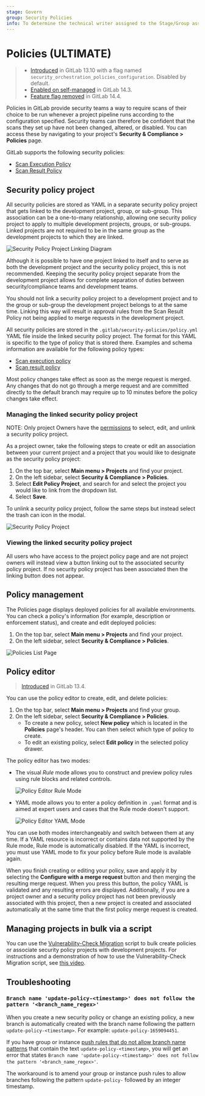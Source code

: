 ```yaml
---
stage: Govern
group: Security Policies
info: To determine the technical writer assigned to the Stage/Group associated with this page, see https://about.gitlab.com/handbook/product/ux/technical-writing/#assignments
---
```


# Policies **(ULTIMATE)**

> - [Introduced](https://gitlab.com/groups/gitlab-org/-/epics/5329) in GitLab 13.10 with a flag named `security_orchestration_policies_configuration`. Disabled by default.
> - [Enabled on self-managed](https://gitlab.com/gitlab-org/gitlab/-/issues/321258) in GitLab 14.3.
> - [Feature flag removed](https://gitlab.com/gitlab-org/gitlab/-/issues/321258) in GitLab 14.4.

Policies in GitLab provide security teams a way to require scans of their choice to be run
whenever a project pipeline runs according to the configuration specified. Security teams can
therefore be confident that the scans they set up have not been changed, altered, or disabled. You
can access these by navigating to your project's **Security & Compliance > Policies** page.

GitLab supports the following security policies:

- [Scan Execution Policy](scan-execution-policies.md)
- [Scan Result Policy](scan-result-policies.md)

## Security policy project

All security policies are stored as YAML in a separate security policy project that gets linked to
the development project, group, or sub-group. This association can be a one-to-many relationship, allowing one security
policy project to apply to multiple development projects, groups, or sub-groups. Linked projects are not required to be in
the same group as the development projects to which they are linked.

![Security Policy Project Linking Diagram](img/association_diagram.png)

Although it is possible to have one project linked to itself and to serve as both the development
project and the security policy project, this is not recommended. Keeping the security policy
project separate from the development project allows for complete separation of duties between
security/compliance teams and development teams.

You should not link a security policy project to a development project and to the group
or sub-group the development project belongs to at the same time. Linking this way will result in
approval rules from the Scan Result Policy not being applied to merge requests in the development project.

All security policies are stored in the `.gitlab/security-policies/policy.yml` YAML file inside the
linked security policy project. The format for this YAML is specific to the type of policy that is
stored there. Examples and schema information are available for the following policy types:

- [Scan execution policy](scan-execution-policies.md#example-security-policies-project)
- [Scan result policy](scan-result-policies.md#example-security-scan-result-policies-project)

Most policy changes take effect as soon as the merge request is merged. Any changes that
do not go through a merge request and are committed directly to the default branch may require up to 10 minutes
before the policy changes take effect.

### Managing the linked security policy project

NOTE:
Only project Owners have the [permissions](../../permissions.md#project-members-permissions)
to select, edit, and unlink a security policy project.

As a project owner, take the following steps to create or edit an association between your current
project and a project that you would like to designate as the security policy project:

1. On the top bar, select **Main menu > Projects** and find your project.
1. On the left sidebar, select **Security & Compliance > Policies**.
1. Select **Edit Policy Project**, and search for and select the
   project you would like to link from the dropdown list.
1. Select **Save**.

To unlink a security policy project, follow the same steps but instead select the trash can icon in
the modal.

![Security Policy Project](img/security_policy_project_v14_6.png)

### Viewing the linked security policy project

All users who have access to the project policy page and are not project owners will instead view a
button linking out to the associated security policy project. If no security policy project has been
associated then the linking button does not appear.

## Policy management

The Policies page displays deployed
policies for all available environments. You can check a
policy's information (for example, description or enforcement
status), and create and edit deployed policies:

1. On the top bar, select **Main menu > Projects** and find your project.
1. On the left sidebar, select **Security & Compliance > Policies**.

![Policies List Page](img/policies_list_v15_1.png)

## Policy editor

> [Introduced](https://gitlab.com/groups/gitlab-org/-/epics/3403) in GitLab 13.4.

You can use the policy editor to create, edit, and delete policies:

1. On the top bar, select **Main menu > Projects** and find your group.
1. On the left sidebar, select **Security & Compliance > Policies**.
   - To create a new policy, select **New policy** which is located in the **Policies** page's header.
     You can then select which type of policy to create.
   - To edit an existing policy, select **Edit policy** in the selected policy drawer.

The policy editor has two modes:

- The visual _Rule_ mode allows you to construct and preview policy
  rules using rule blocks and related controls.

  ![Policy Editor Rule Mode](img/policy_rule_mode_v15_9.png)

- YAML mode allows you to enter a policy definition in `.yaml` format
  and is aimed at expert users and cases that the Rule mode doesn't
  support.

  ![Policy Editor YAML Mode](img/policy_yaml_mode_v15_9.png)

You can use both modes interchangeably and switch between them at any
time. If a YAML resource is incorrect or contains data not supported
by the Rule mode, Rule mode is automatically
disabled. If the YAML is incorrect, you must use YAML
mode to fix your policy before Rule mode is available again.

When you finish creating or editing your policy, save and apply it by selecting the
**Configure with a merge request** button and then merging the resulting merge request. When you
press this button, the policy YAML is validated and any resulting errors are displayed.
Additionally, if you are a project owner and a security policy project has not been previously
associated with this project, then a new project is created and associated automatically at the same
time that the first policy merge request is created.

## Managing projects in bulk via a script

You can use the [Vulnerability-Check Migration](https://gitlab.com/gitlab-org/gitlab/-/snippets/2328089) script to bulk create policies or associate security policy projects with development projects. For instructions and a demonstration of how to use the Vulnerability-Check Migration script, see [this video](https://youtu.be/biU1N26DfBc).

## Troubleshooting

### `Branch name 'update-policy-<timestamp>' does not follow the pattern '<branch_name_regex>'`

When you create a new security policy or change an existing policy, a new branch is automatically created with the branch name following the pattern `update-policy-<timestamp>`. For example: `update-policy-1659094451`.

If you have group or instance [push rules that do not allow branch name patterns](../../project/repository/push_rules.md#validate-branch-names) that contain the text `update-policy-<timestamp>`, you will get an error that states `Branch name 'update-policy-<timestamp>' does not follow the pattern '<branch_name_regex>'`.

The workaround is to amend your group or instance push rules to allow branches following the pattern `update-policy-` followed by an integer timestamp.
